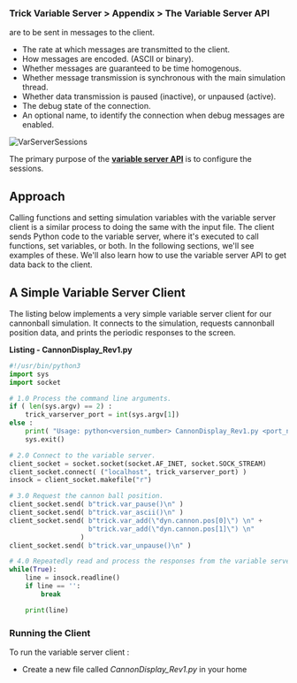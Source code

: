### Trick Variable Server > Appendix > The Variable Server API

 are to be sent in messages to
the client.
* The rate at which messages are transmitted to the client.
* How messages are encoded. (ASCII or binary).
* Whether messages are guaranteed to be time homogenous.
* Whether message transmission is synchronous with the main simulation thread.
* Whether data transmission is paused (inactive), or unpaused (active).
* The debug state of the connection.
* An optional name, to identify the connection when debug messages are enabled.

![VarServerSessions](images/VarServerSessions.png)

The primary purpose of the [**variable server API**](#the-variable-server-api)
is to configure the sessions.

## Approach

Calling functions and setting simulation variables with the variable server client is a similar process to doing the same with the input file. The client sends Python code to the variable
server, where it's executed to call functions, set variables, or both. In the
following sections, we'll see examples of these. We'll also learn how to use the
variable server API to get data back to the client.

<a id=a-simple-variable-server-client></a>
## A Simple Variable Server Client

The listing below implements a very simple variable server client for our
cannonball simulation. It connects to the simulation, requests cannonball
position data, and prints the periodic responses to the screen.

<a id=listing-CannonDisplay_Rev1-py></a>
**Listing - CannonDisplay_Rev1.py**

```python
#!/usr/bin/python3
import sys
import socket

# 1.0 Process the command line arguments.
if ( len(sys.argv) == 2) :
    trick_varserver_port = int(sys.argv[1])
else :
    print( "Usage: python<version_number> CannonDisplay_Rev1.py <port_number>")
    sys.exit()

# 2.0 Connect to the variable server.
client_socket = socket.socket(socket.AF_INET, socket.SOCK_STREAM)
client_socket.connect( ("localhost", trick_varserver_port) )
insock = client_socket.makefile("r")

# 3.0 Request the cannon ball position.
client_socket.send( b"trick.var_pause()\n" )
client_socket.send( b"trick.var_ascii()\n" )
client_socket.send( b"trick.var_add(\"dyn.cannon.pos[0]\") \n" +
                    b"trick.var_add(\"dyn.cannon.pos[1]\") \n"
                  )
client_socket.send( b"trick.var_unpause()\n" )

# 4.0 Repeatedly read and process the responses from the variable server.
while(True):
    line = insock.readline()
    if line == '':
        break

    print(line)
```

<a id=running-the-client></a>
### Running the Client

To run the variable server client :

* Create a new file called *CannonDisplay_Rev1.py* in your home
